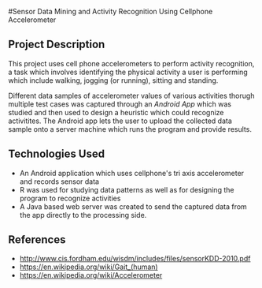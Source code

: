 #Sensor Data Mining and Activity Recognition Using Cellphone Accelerometer

Project Description
-------------------

This project uses cell phone accelerometers to perform activity recognition, a task which involves identifying 
the physical activity a user is performing which include walking, jogging (or running), sitting and standing.

Different data samples of accelerometer values of various activities thorugh multiple test cases was captured through
an *Android App* which was studied and then used to design a heuristic which could recognize activitites. The Android app lets the user to upload the collected data sample onto a server machine which runs the program and provide results.

Technologies Used
-----------------

* An Android application which uses cellphone's tri axis accelerometer and records sensor data
* R was used for studying data patterns as well as for designing the program to recognize activities
* A Java based web server was created to send the captured data from the app directly to the processing side. 

References
----------------

* http://www.cis.fordham.edu/wisdm/includes/files/sensorKDD-2010.pdf
* https://en.wikipedia.org/wiki/Gait_(human)
* https://en.wikipedia.org/wiki/Accelerometer
